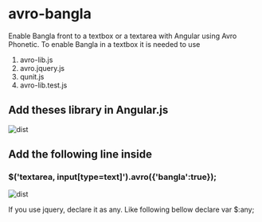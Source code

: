 # avro-bangla
Enable Bangla front to a textbox or a textarea with Angular using Avro Phonetic.  To enable Bangla in a textbox it is needed to use 

1.  avro-lib.js
2.	avro.jquery.js
3.	qunit.js
4.	avro-lib.test.js 

## Add theses library in Angular.js
![dist](https://github.com/sourcecode71/images/blob/master/avro-library-add.png)

## Add the following line inside 
### $('textarea, input[type=text]').avro({'bangla':true});

![dist](https://github.com/sourcecode71/images/blob/master/avro-enable.png)

If you use jquery, declare it as any. Like following bellow 
declare  var $:any;







